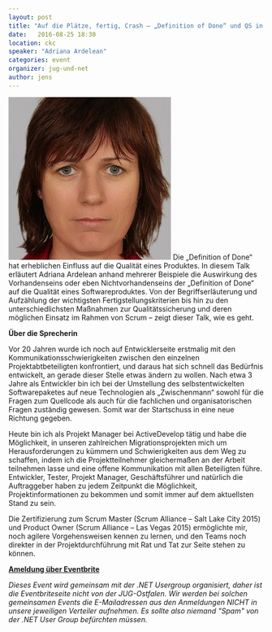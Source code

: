 ```yaml
---
layout: post
title: "Auf die Plätze, fertig, Crash – „Definition of Done“ und QS in agilen Szenarien"
date:   2016-08-25 18:30
location: ckc
speaker: "Adriana Ardelean" 
categories: event
organizer: jug-und-net
author: jens
---
```

<img src="/assets/articles/2016/adriana-ardelean.jpg" class="speaker" />
Die „Definition of Done“ hat erheblichen Einfluss auf die Qualität eines Produktes. In diesem Talk erläutert 
Adriana Ardelean anhand mehrerer Beispiele die Auswirkung des Vorhandenseins oder eben Nichtvorhandenseins der 
„Definition of Done“ auf die Qualität eines Softwareproduktes. Von der Begriffserläuterung und Aufzählung der 
wichtigsten Fertigstellungskriterien bis hin zu den unterschiedlichsten Maßnahmen zur Qualitätssicherung und 
deren möglichen Einsatz im Rahmen von Scrum – zeigt dieser Talk, wie es geht.

**Über die Sprecherin**

Vor 20 Jahren wurde ich noch auf Entwicklerseite erstmalig mit den Kommunikationsschwierigkeiten zwischen den 
einzelnen Projektabtbeteiligten konfrontiert, und daraus hat sich schnell das Bedürfnis entwickelt, an gerade 
dieser Stelle etwas ändern zu wollen. Nach etwa 3 Jahre als Entwickler bin ich bei der Umstellung des 
selbstentwickelten Softwarepaketes auf neue Technologien als „Zwischenmann“ sowohl für die Fragen zum Quellcode 
als auch für die fachlichen und organisatorischen Fragen zuständig gewesen. Somit war der Startschuss in eine 
neue Richtung gegeben.

Heute bin ich als Projekt Manager bei ActiveDevelop tätig und habe die Möglichkeit, in unseren zahlreichen 
Migrationsprojekten mich um Herausforderungen zu kümmern und Schwierigkeiten aus dem Weg zu schaffen, indem ich 
die Projektteilnehmer gleichermaßen an der Arbeit teilnehmen lasse und eine offene Kommunikation mit allen 
Beteiligten führe. Entwickler, Tester, Projekt Manager, Geschäftsführer und natürlich die Auftraggeber haben zu 
jedem Zeitpunkt die Möglichkeit, Projektinformationen zu bekommen und somit immer auf dem aktuellsten Stand zu 
sein.

Die Zertifizierung zum Scrum Master (Scrum Alliance – Salt Lake City 2015) und Product Owner 
(Scrum Alliance – Las Vegas 2015) ermöglichte mir, noch agilere Vorgehensweisen kennen zu lernen, und den 
Teams noch direkter in der Projektdurchführung mit Rat und Tat zur Seite stehen zu können.

**[Ameldung über Eventbrite](https://www.eventbrite.de/e/auf-die-platze-fertig-crash-definition-of-done-und-qs-in-agilen-szenarien-tickets-26439161243)**

*Dieses Event wird gemeinsam mit der .NET Usergroup organisiert, daher ist die Eventbriteseite nicht von der JUG-Ostfalen.
Wir werden bei solchen gemeinsamen Events die E-Mailadressen aus den Anmeldungen NICHT in unsere jeweiligen Verteiler 
 aufnehmen. Es sollte also niemand "Spam" von der .NET User Group befürchten müssen.*